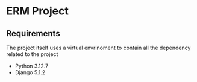 # ERM Project
## Requirements
The project itself uses a virtual envrinoment to contain all the dependency related to the project
- Python 3.12.7
- Django 5.1.2

